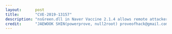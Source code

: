 ```yaml
---
layout:      post
title:       "CVE-2019-13157"
description: "nsGreen.dll in Naver Vaccine 2.1.4 allows remote attackers to overwrite arbitary files via directory traversal sequences in a filename within nsz archive."
credit:      "JAEWOOK SHIN(powerprove, null2root) proveofhack@gmail.com and JINWOO PARK (P4rkJW, CAT-Security)"
---
```

